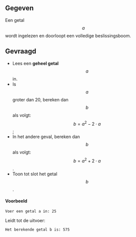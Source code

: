 ## Gegeven
Een getal $$a$$ wordt ingelezen en doorloopt een volledige beslissingsboom. 

## Gevraagd
* Lees een **geheel getal** $$a$$ in.
* Is $$a$$ groter dan 20, bereken dan $$b$$ als volgt: $$b = a^2 - 2 \cdot a$$;
* In het andere geval, bereken dan $$b$$ als volgt: $$b = a^2 + 2 \cdot a$$.
* Toon tot slot het getal $$b$$.

#### Voorbeeld
```
Voer een getal a in: 25
```
Leidt tot de uitvoer:
```
Het berekende getal b is: 575
```